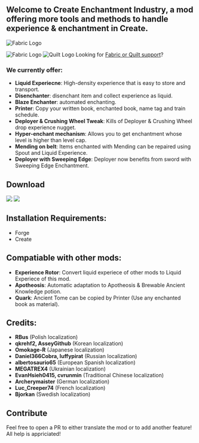 ## Welcome to Create Enchantment Industry, a mod offering more tools and methods to handle experience & enchantment in Create.

![Fabric Logo](https://cdn.jsdelivr.net/npm/@intergrav/devins-badges@3/assets/cozy/supported/forge_vector.svg "Forge Logo")

![Fabric Logo](https://cdn.jsdelivr.net/npm/@intergrav/devins-badges@3/assets/cozy-minimal/requires/fabric-api_vector.svg "Fabric Logo") ![Quilt Logo](https://cdn.jsdelivr.net/npm/@intergrav/devins-badges@3/assets/cozy-minimal/requires/quilt-standard-libraries_vector.svg "Quilt Logo") Looking for [Fabric or Quilt support](https://github.com/DragonsPlusMinecraft/CreateEnchantmentIndustry-Fabric)?

### We currently offer:

- **Liquid Experiecne**: High-density experience that is easy to store and transport.
- **Disenchanter**: disenchant item and collect experience as liquid.
- **Blaze Enchanter**: automated enchanting.
- **Printer**: Copy your written book, enchanted book, name tag and train schedule.
- **Deployer & Crushing Wheel Tweak**: Kills of Deployer & Crushing Wheel drop experience nugget.
- **Hyper-enchant mechanism**: Allows you to get enchantment whose level is higher than level cap.
- **Mending on belt**: Items enchanted with Mending can be repaired using Spout and Liquid Experience.
- **Deployer with Sweeping Edge**: Deployer now benefits from sword with Sweeping Edge Enchantment.

## Download
[<img src="https://cdn.jsdelivr.net/npm/@intergrav/devins-badges@3/assets/cozy/available/curseforge_vector.svg">](https://www.curseforge.com/minecraft/mc-mods/create-enchantment-industry) [<img src="https://cdn.jsdelivr.net/npm/@intergrav/devins-badges@3/assets/cozy/available/modrinth_vector.svg">](https://modrinth.com/mod/create-enchantment-industry)

## Installation Requirements:
- Forge
- Create

## Compatiable with other mods:
- **Experience Rotor**: Convert liquid experiece of other mods to Liquid Experiece of this mod.
- **Apotheosis**: Automatic adaptation to Apotheosis & Brewable Ancient Knowledge potion.
- **Quark**: Ancient Tome can be copied by Printer (Use any enchanted book as material).

## Credits:

 - **RBus** (Polish localization)
 - **qkrehf2, AsseyGithub** (Korean localization)
 - **Omokage-R** (Japanese localization)
 - **Daniel366Cobra, luffypirat** (Russian localization)
 - **albertosaurio65** (European Spanish localization)
 - **MEGATREX4** (Ukrainian localization)
 - **EvanHsieh0415, cvrunmin** (Traditional Chinese localization)
 - **Archerymaister** (German localization)
 - **Luc_Creeper74** (French localization)
 - **Bjorkan** (Swedish localization)

 ## Contribute
Feel free to open a PR to either translate the mod or to add another feature! All help is appriciated!
